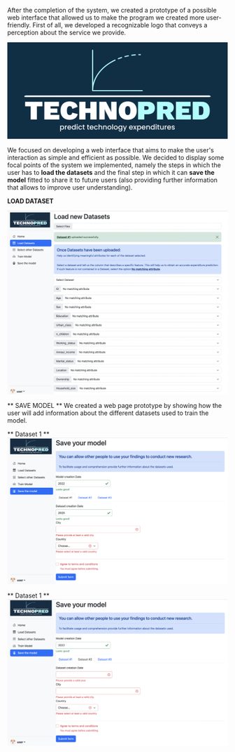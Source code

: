 After the completion of the system, we created a prototype of a possible web interface that allowed us to make the program we created more user-friendly. First of all, we developed a recognizable logo that conveys a perception about the service we provide.

![yo](./IMG/LOGO.png)

We focused on developing a web interface that aims to make the user's interaction as simple and efficient as possible. We decided to display some focal points of the system we implemented, namely the steps in which the user has to **load the datasets** and the final step in which it can **save the model** fitted to share it to future users (also providing further information that allows to improve user understanding).

**LOAD DATASET**

![yo](./IMG/Load_Datasets.png)

** SAVE MODEL **
We created a web page prototype by showing how the user will add information about the different datasets used to train the model.

** Dataset 1 ** 
![yo](./IMG/Save_model_1.png)

** Dataset 1 ** 
![yo](./IMG/Save_model_2.png)
